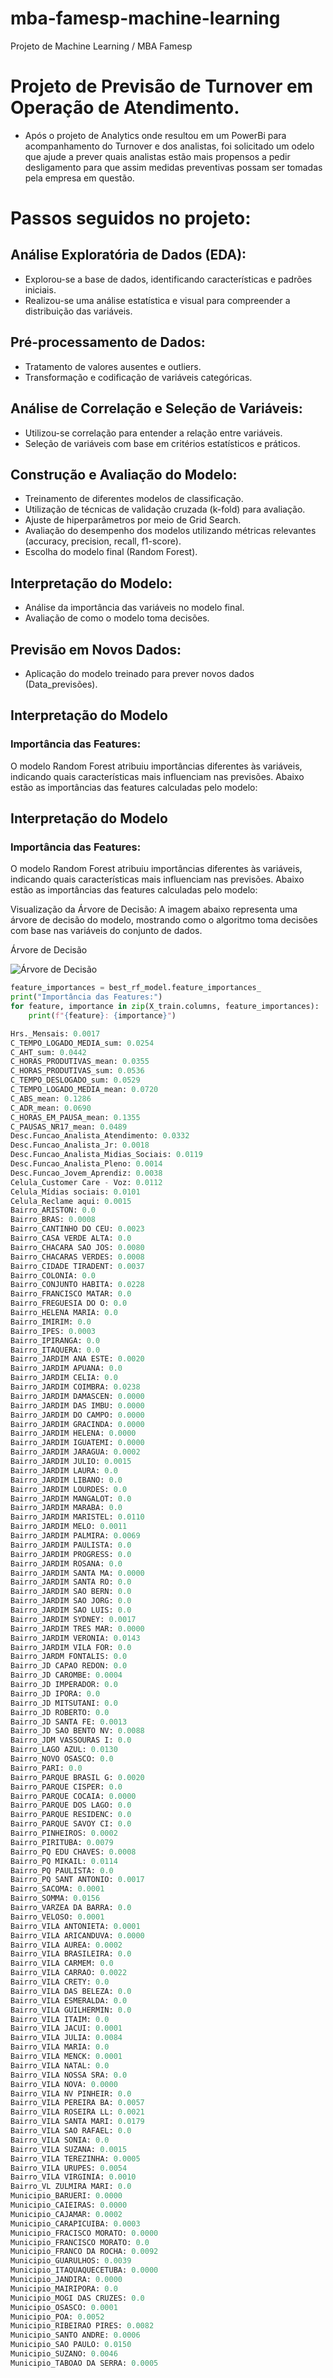 # mba-famesp-machine-learning
Projeto de Machine Learning / MBA Famesp

# Projeto de Previsão de Turnover em Operação de Atendimento.
- Após o projeto de Analytics onde resultou em um PowerBi para acompanhamento do Turnover e dos analistas, foi solicitado um odelo que ajude a prever quais analistas estão mais propensos a pedir desligamento para que assim medidas preventivas possam ser tomadas pela empresa em questão.

# Passos seguidos no projeto:

## Análise Exploratória de Dados (EDA):

- Explorou-se a base de dados, identificando características e padrões iniciais.
- Realizou-se uma análise estatística e visual para compreender a distribuição das variáveis.

## Pré-processamento de Dados:

- Tratamento de valores ausentes e outliers.
- Transformação e codificação de variáveis categóricas.

## Análise de Correlação e Seleção de Variáveis:

- Utilizou-se correlação para entender a relação entre variáveis.
- Seleção de variáveis com base em critérios estatísticos e práticos.

## Construção e Avaliação do Modelo:

- Treinamento de diferentes modelos de classificação.
- Utilização de técnicas de validação cruzada (k-fold) para avaliação.
- Ajuste de hiperparâmetros por meio de Grid Search.
- Avaliação do desempenho dos modelos utilizando métricas relevantes (accuracy, precision, recall, f1-score).
- Escolha do modelo final (Random Forest).

## Interpretação do Modelo:

- Análise da importância das variáveis no modelo final.
- Avaliação de como o modelo toma decisões.

## Previsão em Novos Dados:

- Aplicação do modelo treinado para prever novos dados (Data_previsões).

## Interpretação do Modelo

### Importância das Features:

O modelo Random Forest atribuiu importâncias diferentes às variáveis, indicando quais características mais influenciam nas previsões. Abaixo estão as importâncias das features calculadas pelo modelo:

## Interpretação do Modelo

### Importância das Features:

O modelo Random Forest atribuiu importâncias diferentes às variáveis, indicando quais características mais influenciam nas previsões. Abaixo estão as importâncias das features calculadas pelo modelo:

Visualização da Árvore de Decisão:
A imagem abaixo representa uma árvore de decisão do modelo, mostrando como o algoritmo toma decisões com base nas variáveis do conjunto de dados.

Árvore de Decisão

![Árvore de Decisão](https://github.com/Sam-Batisti/mba-famesp-machine-learning/blob/main/Arvore_decis%C3%A3o.png)


```python
feature_importances = best_rf_model.feature_importances_
print("Importância das Features:")
for feature, importance in zip(X_train.columns, feature_importances):
    print(f"{feature}: {importance}")

Hrs._Mensais: 0.0017
C_TEMPO_LOGADO_MEDIA_sum: 0.0254
C_AHT_sum: 0.0442
C_HORAS_PRODUTIVAS_mean: 0.0355
C_HORAS_PRODUTIVAS_sum: 0.0536
C_TEMPO_DESLOGADO_sum: 0.0529
C_TEMPO_LOGADO_MEDIA_mean: 0.0720
C_ABS_mean: 0.1286
C_ADR_mean: 0.0690
C_HORAS_EM_PAUSA_mean: 0.1355
C_PAUSAS_NR17_mean: 0.0489
Desc.Funcao_Analista_Atendimento: 0.0332
Desc.Funcao_Analista_Jr: 0.0018
Desc.Funcao_Analista_Midias_Sociais: 0.0119
Desc.Funcao_Analista_Pleno: 0.0014
Desc.Funcao_Jovem_Aprendiz: 0.0038
Celula_Customer Care - Voz: 0.0112
Celula_Mídias sociais: 0.0101
Celula_Reclame aqui: 0.0015
Bairro_ARISTON: 0.0
Bairro_BRAS: 0.0008
Bairro_CANTINHO DO CEU: 0.0023
Bairro_CASA VERDE ALTA: 0.0
Bairro_CHACARA SAO JOS: 0.0080
Bairro_CHACARAS VERDES: 0.0008
Bairro_CIDADE TIRADENT: 0.0037
Bairro_COLONIA: 0.0
Bairro_CONJUNTO HABITA: 0.0228
Bairro_FRANCISCO MATAR: 0.0
Bairro_FREGUESIA DO O: 0.0
Bairro_HELENA MARIA: 0.0
Bairro_IMIRIM: 0.0
Bairro_IPES: 0.0003
Bairro_IPIRANGA: 0.0
Bairro_ITAQUERA: 0.0
Bairro_JARDIM ANA ESTE: 0.0020
Bairro_JARDIM APUANA: 0.0
Bairro_JARDIM CELIA: 0.0
Bairro_JARDIM COIMBRA: 0.0238
Bairro_JARDIM DAMASCEN: 0.0000
Bairro_JARDIM DAS IMBU: 0.0000
Bairro_JARDIM DO CAMPO: 0.0000
Bairro_JARDIM GRACINDA: 0.0000
Bairro_JARDIM HELENA: 0.0000
Bairro_JARDIM IGUATEMI: 0.0000
Bairro_JARDIM JARAGUA: 0.0002
Bairro_JARDIM JULIO: 0.0015
Bairro_JARDIM LAURA: 0.0
Bairro_JARDIM LIBANO: 0.0
Bairro_JARDIM LOURDES: 0.0
Bairro_JARDIM MANGALOT: 0.0
Bairro_JARDIM MARABA: 0.0
Bairro_JARDIM MARISTEL: 0.0110
Bairro_JARDIM MELO: 0.0011
Bairro_JARDIM PALMIRA: 0.0069
Bairro_JARDIM PAULISTA: 0.0
Bairro_JARDIM PROGRESS: 0.0
Bairro_JARDIM ROSANA: 0.0
Bairro_JARDIM SANTA MA: 0.0000
Bairro_JARDIM SANTA RO: 0.0
Bairro_JARDIM SAO BERN: 0.0
Bairro_JARDIM SAO JORG: 0.0
Bairro_JARDIM SAO LUIS: 0.0
Bairro_JARDIM SYDNEY: 0.0017
Bairro_JARDIM TRES MAR: 0.0000
Bairro_JARDIM VERONIA: 0.0143
Bairro_JARDIM VILA FOR: 0.0
Bairro_JARDM FONTALIS: 0.0
Bairro_JD CAPAO REDON: 0.0
Bairro_JD CAROMBE: 0.0004
Bairro_JD IMPERADOR: 0.0
Bairro_JD IPORA: 0.0
Bairro_JD MITSUTANI: 0.0
Bairro_JD ROBERTO: 0.0
Bairro_JD SANTA FE: 0.0013
Bairro_JD SAO BENTO NV: 0.0088
Bairro_JDM VASSOURAS I: 0.0
Bairro_LAGO AZUL: 0.0130
Bairro_NOVO OSASCO: 0.0
Bairro_PARI: 0.0
Bairro_PARQUE BRASIL G: 0.0020
Bairro_PARQUE CISPER: 0.0
Bairro_PARQUE COCAIA: 0.0000
Bairro_PARQUE DOS LAGO: 0.0
Bairro_PARQUE RESIDENC: 0.0
Bairro_PARQUE SAVOY CI: 0.0
Bairro_PINHEIROS: 0.0002
Bairro_PIRITUBA: 0.0079
Bairro_PQ EDU CHAVES: 0.0008
Bairro_PQ MIKAIL: 0.0114
Bairro_PQ PAULISTA: 0.0
Bairro_PQ SANT ANTONIO: 0.0017
Bairro_SACOMA: 0.0001
Bairro_SOMMA: 0.0156
Bairro_VARZEA DA BARRA: 0.0
Bairro_VELOSO: 0.0001
Bairro_VILA ANTONIETA: 0.0001
Bairro_VILA ARICANDUVA: 0.0000
Bairro_VILA AUREA: 0.0002
Bairro_VILA BRASILEIRA: 0.0
Bairro_VILA CARMEM: 0.0
Bairro_VILA CARRAO: 0.0022
Bairro_VILA CRETY: 0.0
Bairro_VILA DAS BELEZA: 0.0
Bairro_VILA ESMERALDA: 0.0
Bairro_VILA GUILHERMIN: 0.0
Bairro_VILA ITAIM: 0.0
Bairro_VILA JACUI: 0.0001
Bairro_VILA JULIA: 0.0084
Bairro_VILA MARIA: 0.0
Bairro_VILA MENCK: 0.0001
Bairro_VILA NATAL: 0.0
Bairro_VILA NOSSA SRA: 0.0
Bairro_VILA NOVA: 0.0000
Bairro_VILA NV PINHEIR: 0.0
Bairro_VILA PEREIRA BA: 0.0057
Bairro_VILA ROSEIRA LL: 0.0021
Bairro_VILA SANTA MARI: 0.0179
Bairro_VILA SAO RAFAEL: 0.0
Bairro_VILA SONIA: 0.0
Bairro_VILA SUZANA: 0.0015
Bairro_VILA TEREZINHA: 0.0005
Bairro_VILA URUPES: 0.0054
Bairro_VILA VIRGINIA: 0.0010
Bairro_VL ZULMIRA MARI: 0.0
Municipio_BARUERI: 0.0000
Municipio_CAIEIRAS: 0.0000
Municipio_CAJAMAR: 0.0002
Municipio_CARAPICUIBA: 0.0003
Municipio_FRACISCO MORATO: 0.0000
Municipio_FRANCISCO MORATO: 0.0
Municipio_FRANCO DA ROCHA: 0.0092
Municipio_GUARULHOS: 0.0039
Municipio_ITAQUAQUECETUBA: 0.0000
Municipio_JANDIRA: 0.0000
Municipio_MAIRIPORA: 0.0
Municipio_MOGI DAS CRUZES: 0.0
Municipio_OSASCO: 0.0001
Municipio_POA: 0.0052
Municipio_RIBEIRAO PIRES: 0.0082
Municipio_SANTO ANDRE: 0.0006
Municipio_SAO PAULO: 0.0150
Municipio_SUZANO: 0.0046
Municipio_TABOAO DA SERRA: 0.0005
